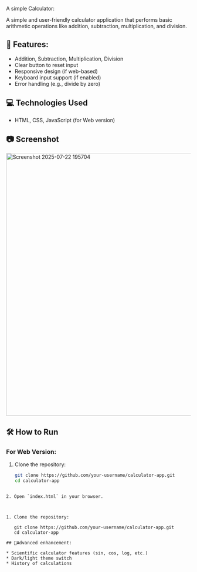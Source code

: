    A simple Calculator:

   A simple and user-friendly calculator application that performs basic arithmetic operations like addition, subtraction, multiplication, and division.

## 🚀 Features:

- Addition, Subtraction, Multiplication, Division
- Clear button to reset input
- Responsive design (if web-based)
- Keyboard input support (if enabled)
- Error handling (e.g., divide by zero)

## 💻 Technologies Used

- HTML, CSS, JavaScript (for Web version)


## 📷 Screenshot

<img width="1359" height="715" alt="Screenshot 2025-07-22 195704" src="https://github.com/user-attachments/assets/67c66cc7-762f-4772-b445-20e06d95bf76" />



## 🛠️ How to Run

### For Web Version:

1. Clone the repository:
   ```bash
   git clone https://github.com/your-username/calculator-app.git
   cd calculator-app
````

2. Open `index.html` in your browser.



1. Clone the repository:

   git clone https://github.com/your-username/calculator-app.git
   cd calculator-app
   
## 🧠Advanced enhancement:

* Scientific calculator features (sin, cos, log, etc.)
* Dark/light theme switch
* History of calculations


